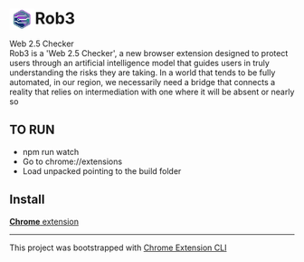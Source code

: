 # <img src="public/icons/icon.png" width="45" align="left"> Rob3

Web 2.5 Checker\
Rob3 is a 'Web 2.5 Checker', a new browser extension designed to protect users through an artificial intelligence model that guides users in truly understanding the risks they are taking. In a world that tends to be fully automated, in our region, we necessarily need a bridge that connects a reality that relies on intermediation with one where it will be absent or nearly so

## TO RUN

- npm run watch
- Go to chrome://extensions
- Load unpacked pointing to the build folder

## Install

[**Chrome** extension]() <!-- TODO: Add chrome extension link inside parenthesis -->

---

This project was bootstrapped with [Chrome Extension CLI](https://github.com/dutiyesh/chrome-extension-cli)